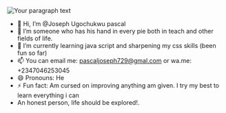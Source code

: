 ![Your paragraph text](https://github.com/user-attachments/assets/b03bd2d0-7322-4d0b-8a9a-c93d865d2cc1)

- 👋 Hi, I’m @Joseph Ugochukwu pascal
- 👀 I’m someone who has his hand in every pie both in teach and other fields of life.
- 🌱 I’m currently learning java script and sharpening my css skills (been fun so far) 
- 📫 You can email me: pascaljoseph729@gmal.com or wa.me: +2347046253045
- 😄 Pronouns: He
- ⚡ Fun fact: Am cursed on improving anything am given. I try my best to learn everything i can
- An honest person, life should be explored!.

<!---
Ugochukwu111/Ugochukwu111 is a ✨ special ✨ repository because its `README.md` (this file) appears on your GitHub profile.
You can click the Preview link to take a look at your changes.
--->
